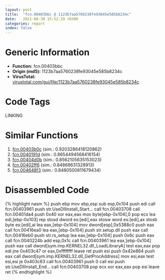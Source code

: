 ```yaml
---
layout: post
title:  "fcn.00403bbc @ 1123b7aa5760238fe93045e585b8234c"
date:   2021-08-30 15:52:19 +0300
categories: report
index: false
---
```


# Generic Information
- **Function:** fcn.00403bbc
- **Origin (md5):** 1123b7aa5760238fe93045e585b8234c
- **VirusTotal:** [virustotal.com/gui/file/1123b7aa5760238fe93045e585b8234c][virustotal_ref]

# Code Tags
<span class="tag" id="LINKING">LINKING</span>


# Similar Functions

1. [fcn.00403b0c][similar_1_ref] (sim.: 0.9203286418120862)
2. [fcn.0040191d][similar_2_ref] (sim.: 0.8654494568416154)
3. [fcn.00404d0b][similar_3_ref] (sim.: 0.8562105635153023)
4. [fcn.00402ff6][similar_4_ref] (sim.: 0.84868631328913)
5. [fcn.004648f3][similar_5_ref] (sim.: 0.8480500811679434)


# Disassembled Code

{% highlight nasm %}
push ebp
mov ebp,esp
sub esp,0x104
push edi
call fcn.00403961
push str.UseDllInstall_Start...
call fcn.00403708
call fcn.00401da4
push 0x40
xor eax,eax
mov byte[ebp-0x104],0
pop ecx
lea edi,[ebp-0x103]
rep stosd dword es:[edi],eax
stosw word es:[edi],ax
stosb byte es:[edi],al
lea eax,[ebp-0x104]
mov dword[esp],0x5388c0
push eax
call fcn.00416ea0
lea eax,[ebp-0x104]
push str.setup.dll
push eax
call fcn.00416eb0
push str.rs_setup
lea eax,[ebp-0x104]
push 0x6c
push eax
call fcn.0040224b
add esp,0x1c
call fcn.00403961
lea eax,[ebp-0x104]
push eax
call dword[sym.imp.KERNEL32.dll_LoadLibraryA]
test eax,eax
pop edi
jne 0x403c47
or eax,0xffffffff
leave
ret
push esi
push 0x42e864
push eax
call dword[sym.imp.KERNEL32.dll_GetProcAddress]
mov esi,eax
test esi,esi
je 0x403c63
call fcn.00403961
push 0
call esi
push str.UseDllInstall_End...
call fcn.00403708
pop ecx
xor eax,eax
pop esi
leave
ret
{% endhighlight %}


[similar_1_ref]: /report/fcn.00403b0c@1123b7aa5760238fe93045e585b8234c
[similar_2_ref]: /report/fcn.0040191d@1123b7aa5760238fe93045e585b8234c
[similar_3_ref]: /report/fcn.00404d0b@73677cb40830e94fbfb5483ff33e40b9
[similar_4_ref]: /report/fcn.00402ff6@1123b7aa5760238fe93045e585b8234c
[similar_5_ref]: /report/fcn.004648f3@d96761eb00d2d97e2b6f5ffffed0b46a
[virustotal_ref]: https://www.virustotal.com/gui/file/1123b7aa5760238fe93045e585b8234c